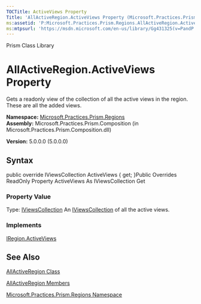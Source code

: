 ```yaml
---
TOCTitle: ActiveViews Property
Title: 'AllActiveRegion.ActiveViews Property (Microsoft.Practices.Prism.Regions)'
ms:assetid: 'P:Microsoft.Practices.Prism.Regions.AllActiveRegion.ActiveViews'
ms:mtpsurl: 'https://msdn.microsoft.com/en-us/library/Gg431325(v=PandP.50)'
---
```


Prism Class Library

AllActiveRegion.ActiveViews Property
========================================

Gets a readonly view of the collection of all the active views in the region. These are all the added views.

**Namespace:** [Microsoft.Practices.Prism.Regions](https://msdn.microsoft.com/n:microsoft.practices.prism.regions)
**Assembly:** Microsoft.Practices.Prism.Composition (in Microsoft.Practices.Prism.Composition.dll)

**Version:** 5.0.0.0 (5.0.0.0)

## Syntax


<span id="syntaxToggle"></span>public override IViewsCollection ActiveViews { get; }Public Overrides ReadOnly Property ActiveViews As IViewsCollection Get
### Property Value

Type: [IViewsCollection](https://msdn.microsoft.com/t:microsoft.practices.prism.regions.iviewscollection)
An [IViewsCollection](https://msdn.microsoft.com/t:microsoft.practices.prism.regions.iviewscollection) of all the active views.
### Implements

[IRegion.ActiveViews](https://msdn.microsoft.com/p:microsoft.practices.prism.regions.iregion.activeviews)

See Also
--------


[AllActiveRegion Class](https://msdn.microsoft.com/t:microsoft.practices.prism.regions.allactiveregion)

[AllActiveRegion Members](https://msdn.microsoft.com/allmembers.t:microsoft.practices.prism.regions.allactiveregion)

[Microsoft.Practices.Prism.Regions Namespace](https://msdn.microsoft.com/n:microsoft.practices.prism.regions)

